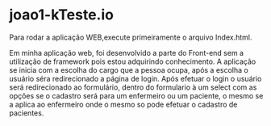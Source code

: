 # joao1-kTeste.io

Para rodar a aplicação WEB,execute primeiramente o arquivo Index.html. 

Em minha aplicação web, foi desenvolvido a parte do Front-end sem a utilização de framework pois estou adquirindo conhecimento. 
A aplicação se inicia com a escolha do cargo que a pessoa ocupa, após a escolha o usuário séra redirecionado a página de login. 
Após efetuar o login o usuário será redirecionado ao formulário, dentro do formulario à um select com as opções se o cadastro será para um enfermeiro ou um paciente, o mesmo se a aplica ao enfermeiro onde o mesmo so pode efetuar o cadastro de pacientes. 
